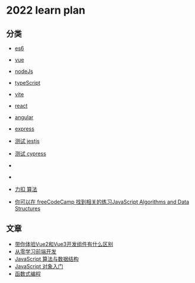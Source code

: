 # 2022 learn plan

## 分类
  - [es6](https://es6.ruanyifeng.com/#docs/intro)
  - [vue](https://cn.vuejs.org/index.html)
  - [nodeJs](https://nodejs.org/zh-cn/)
  - [typeScript](https://www.typescriptlang.org/)
  - [vite](https://vitejs.dev/)
  - [react](https://reactjs.org/)
  - [angular](https://angular.io/)
  - [express](https://expressjs.com/zh-cn/)
  - [测试 jestjs](https://jestjs.io/zh-Hans/docs/getting-started)
  - [测试 cypress](https://www.cypress.io/)
  - []()
  - []()

  - [力扣 算法](https://leetcode-cn.com/problemset/algorithms/)
  - [你可以在 freeCodeCamp 找到相关的练习JavaScript Algorithms and Data Structures](https://www.freecodecamp.org/learn/javascript-algorithms-and-data-structures/)

## 文章
  - [带你体验Vue2和Vue3开发组件有什么区别](https://zhuanlan.zhihu.com/p/139590941)
  - [从零学习前端开发](https://zhuanlan.zhihu.com/p/377464717)
  - [JavaScript 算法与数据结构](https://github.com/trekhleb/javascript-algorithms/blob/master/README.zh-CN.md)
  - [JavaScript 对象入门](https://developer.mozilla.org/zh-CN/docs/Learn/JavaScript/Objects)
  - [函数式编程](https://github.com/shfshanyue/fp-jargon-zh)